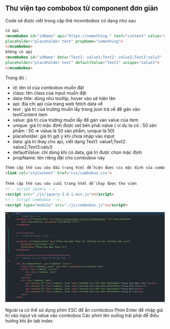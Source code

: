 
## Thư viện tạo combobox từ component đơn giản
Code sẽ được viết trong cặp thẻ mcombobox có dạng như sau
```html
có api
<mcombobox id="idName" api="https://something." text="content" value="content2" class="inputclass" data-title="title của input khi hover"
placeholder="placeholder text" propName="something">
</mcombobox>
không có api
<mcombobox id="idName" data="Text1: value1;Text2: value2;Text3:valu3"  class="inputclass" data-title="title của input khi hover"
placeholder="placeholder text" defaultValue="Text1" unique="value1">
</mcombobox>
```
Trong đó :
- id: tên id của combobox muốn đặt
- class: tên class của input muốn đặt
- data-title: dùng như tooltip, hover vào sẽ hiện lên
- api: địa chỉ api của trang web fetch data về
- text : giá trị của trường muốn lấy trong json trả về để gán vào textContent item
- value: giá trị của trường muốn lấy để gán vào value của item
- unique: giá trị mặc định được set bên phải value
( ví dụ ta có : 50 sản phẩm : 50 => value là 50 sản phẩm, unique là 50)
- placeholder: giá trị gợi ý khi chưa nhập vào input
- data: giá trị thay cho api, viết dạng Text1: value1;Text2: value2;Text3:valu3
- defaultValue: chỉ dùng khi có data, giá trị được chọn mặc định
- propName: tên riêng đặt cho combobox này


````html
Thêm cặp thẻ sau vào đầu trang html để hiện được css mặc định của combobox
<link rel="stylesheet" href="css/combobox.css">

Thêm cặp thẻ sau vào cuối trang html để chạy được thư viện
<!-- script jquery -->
<script src="./js/jquery-3.6.1.min.js"></script>
<!-- script combobox -->
<script type="module" src="./js/combobox.js"></script>
````
![Test combobox](./img/description.png)

Ngoài ra có thể sử dụng phím ESC để ẩn combobox
Phím Enter để nhập giá trị vào input và value vào combobox
Các phím lên xuống trái phải để điều hướng khi ấn tab index